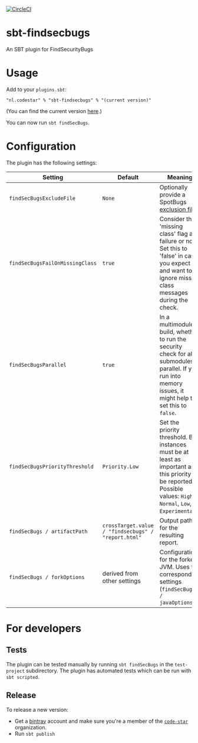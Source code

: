 [![CircleCI](https://circleci.com/gh/code-star/sbt-findsecbugs.png)](https://circleci.com/gh/code-star/sbt-findsecbugs)

# sbt-findsecbugs
An SBT plugin for FindSecurityBugs

# Usage
Add to your `plugins.sbt`:

```
"nl.codestar" % "sbt-findsecbugs" % "(current version)"
```

(You can find the current version [here](https://github.com/code-star/sbt-findsecbugs/releases).)

You can now run `sbt findSecBugs`.

# Configuration

The plugin has the following settings:

| Setting                         | Default                                             | Meaning                                                                                                                                                            |
|---------------------------------|-----------------------------------------------------|--------------------------------------------------------------------------------------------------------------------------------------------------------------------|
| `findSecBugsExcludeFile`        | `None`                                              | Optionally provide a SpotBugs [exclusion file](https://spotbugs.readthedocs.io/en/latest/filter.html).                                                             |
| `findSecBugsFailOnMissingClass` | `true`                                              | Consider the 'missing class' flag as failure or not. Set this to 'false' in case you expect and want to ignore missing class messages during the check.            |
| `findSecBugsParallel`           | `true`                                              | In a multimodule build, whether to run the security check for all submodules in parallel. If you run into memory issues, it might help to set this to `false`.     |
| `findSecBugsPriorityThreshold`  | `Priority.Low`                                      | Set the priority threshold. Bug instances must be at least as important as this priority to be reported. Possible values: `High`, `Normal`, `Low`, `Experimental`. |
| `findSecBugs / artifactPath`    | `crossTarget.value / "findsecbugs" / "report.html"` | Output path for the resulting report.                                                                                                                              |
| `findSecBugs / forkOptions`     | derived from other settings                         | Configuration for the forked JVM. Uses the corresponding settings (`findSecBugs / javaOptions`).                                                                   |

# For developers

## Tests
The plugin can be tested manually by running `sbt findSecBugs` in the `test-project` subdirectory.
The plugin has automated tests which can be run with `sbt scripted`.

## Release
To release a new version:
* Get a [bintray](https://bintray.com) account and make sure you're a member of the [`code-star`](https://bintray.com/code-star) organization.
* Run `sbt publish`
